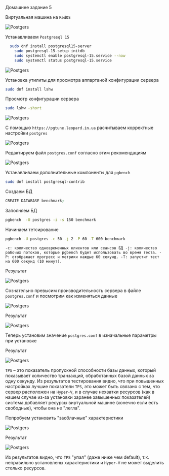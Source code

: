 Домашнее задание 5



Виртуальная машина на `RedOS`


![Postgers](https://github.com/DenisRodin86/Otus/blob/main/unit5/5-1.jpg)



Устанавливаем `Postgresql 15`

```bash
  sudo dnf install postgresql15-server
	sudo postgresql-15-setup initdb
	sudo systemctl enable postgresql-15.service --now
	sudo systemctl status postgresql-15.service
```


![Postgers](https://github.com/DenisRodin86/Otus/blob/main/unit5/5-2.jpg)



Установка утилиты для просмотра аппартаной конфигурации сервера

```bash
sudo dnf install lshw
```


Просмотр конфигурации сервера

```bash
sudo lshw -short
```


![Postgers](https://github.com/DenisRodin86/Otus/blob/main/unit5/5-3.jpg)



С помощью `https://pgtune.leopard.in.ua` расчитываем корректные настройки `postgres`



![Postgers](https://github.com/DenisRodin86/Otus/blob/main/unit5/5-4.jpg)



Редактируем файл `postgres.conf` согласно этим рекомендациям



![Postgers](https://github.com/DenisRodin86/Otus/blob/main/unit5/5-5.jpg)



Устанавливаем дополнительные компоненты для `pgbench`

```bash
sudo dnf install postgresql-contrib
```


Создаем БД

```bash
CREATE DATABASE benchmark;
```


Заполняем БД

```bash
pgbench  -U postgres -i -s 150 benchmark
```


Начинаем тетсирование

```bash
pgbench -U postgres -c 50 -j 2 -P 60 -T 600 benchmark
```

`-c: количество одновременных клиентов или сеансов БД
-j: количество рабочих потоков, которые pgbench будет использовать во время теста.
-P: отображает прогресс и метрики каждые 60 секунд.
-T: запустит тест на 600 секунд (10 минут).`


Результат



![Postgers](https://github.com/DenisRodin86/Otus/blob/main/unit5/5-6.jpg)



Сознательно превысим производительность сервера в файле `postgres.conf` и посмотрим как изменяться данные



![Postgers](https://github.com/DenisRodin86/Otus/blob/main/unit5/5-7.jpg)




Результат



![Postgers](https://github.com/DenisRodin86/Otus/blob/main/unit5/5-8.jpg)



Теперь установим значение `postgres.conf` в изначальные параметры при установке

Результат



![Postgers](https://github.com/DenisRodin86/Otus/blob/main/unit5/5-9.jpg)



`TPS` – это показатель пропускной способности базы данных, который показывает количество транзакций, обработанных базой данных за одну секунду.
Из результатов тестирования видно, что при повышенных настройках лучшие показатели `TPS`, это может быть связано с тем, что сервер расположен на `Hyper-V`, и в случае нехватки ресурсов (как в нашем случае из-за установки заранее завышенных показателей) система добавляет ресурсы виртуальной машине (конечно если есть свободные), чтобы она не "легла".


Попробуем установить "заоблачные" характеристики


![Postgers](https://github.com/DenisRodin86/Otus/blob/main/unit5/5-10.jpg)



Результат


![Postgers](https://github.com/DenisRodin86/Otus/blob/main/unit5/5-11.jpg)



Из результатов видно, что `TPS` "упал" (даже ниже чем default), т.к. неправильно установлены характеристики и `Hyper-V` не может выделить столько ресурсов.



